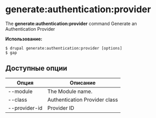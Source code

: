 # generate:authentication:provider
The **generate:authentication:provider** command Generate an Authentication Provider

**Использование:**
```
$ drupal generate:authentication:provider [options] 
$ gap  
```

## Доступные опции
Опция | Описание
-------|-------------
--module | The Module name.
--class | Authentication Provider class
--provider-id | Provider ID
